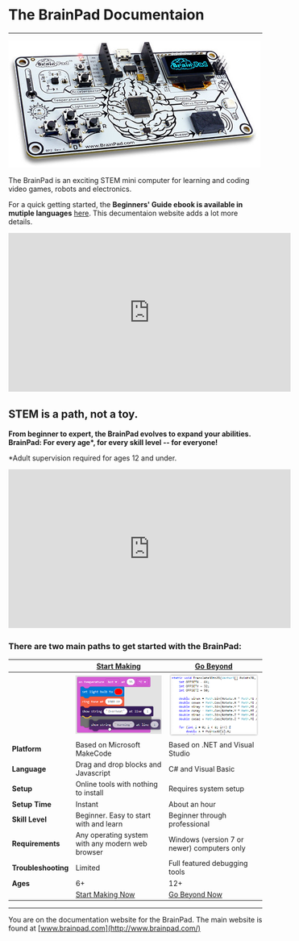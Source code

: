 # The BrainPad Documentaion
---
![BrainPad](images/production-brainpad.jpg)

The BrainPad is an exciting STEM mini computer for learning and coding video games, robots and electronics.

For a quick getting started, the **Beginners' Guide ebook is available in mutiple languages** [here](http://brainpad.com/start). This decumentaion website adds a lot more details.


<iframe width="560" height="315" src="https://www.youtube.com/embed/wMGXnSN2Xvk" frameborder="0" allowfullscreen></iframe>

## STEM is a path, not a toy.

**From beginner to expert, the BrainPad evolves to expand your abilities. BrainPad: For every age\*, for every skill level -- for everyone!**

\*Adult supervision required for ages 12 and under.

<iframe width="560" height="315" src="https://www.youtube.com/embed/8v1uMic-fog" frameborder="0" allowfullscreen></iframe>


### There are two main paths to get started with the BrainPad:

|  | [Start Making](start-making/intro.md) | [Go Beyond](go-beyond/intro.md) |
|--|--|--|
|  | [![Block Code](images/makecode-blocks.png)](start-making/intro.md) | [![C# code](images/c-sharp-code.png)](go-beyond/intro.md) |
| **Platform** | Based on Microsoft MakeCode | Based on .NET and Visual Studio |
| **Language** | Drag and drop blocks and Javascript | C# and Visual Basic |
| **Setup** | Online tools with nothing to install | Requires system setup |
| **Setup Time** | Instant | About an hour |
| **Skill Level** | Beginner.  Easy to start with and learn | Beginner through professional |
| **Requirements** | Any operating system with any modern web browser | Windows (version 7 or newer) computers only |
| **Troubleshooting** | Limited | Full featured debugging tools |
| **Ages** | 6+ | 12+ |
| | [Start Making Now](start-making/intro.md) | [Go Beyond Now](go-beyond/intro.md) |

---
You are on the documentation website for the BrainPad. The main website is found at [www.brainpad.com](http://www.brainpad.com/)
